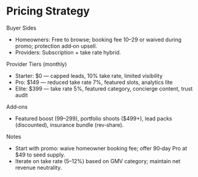# Pricing Strategy

Buyer Sides
- Homeowners: Free to browse; booking fee $10–$29 or waived during promo; protection add‑on upsell.
- Providers: Subscription + take rate hybrid.

Provider Tiers (monthly)
- Starter: $0 — capped leads, 10% take rate, limited visibility
- Pro: $149 — reduced take rate 7%, featured slots, analytics lite
- Elite: $399 — take rate 5%, featured category, concierge content, trust audit

Add‑ons
- Featured boost ($99–$299), portfolio shoots ($499+), lead packs (discounted), insurance bundle (rev‑share).

Notes
- Start with promo: waive homeowner booking fee; offer 90‑day Pro at $49 to seed supply.
- Iterate on take rate (5–12%) based on GMV category; maintain net revenue neutrality.
